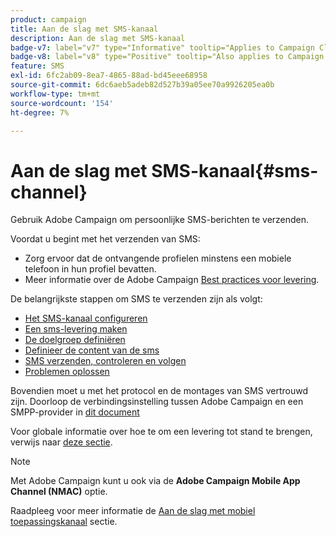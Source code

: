 ```yaml
---
product: campaign
title: Aan de slag met SMS-kanaal
description: Aan de slag met SMS-kanaal
badge-v7: label="v7" type="Informative" tooltip="Applies to Campaign Classic v7"
badge-v8: label="v8" type="Positive" tooltip="Also applies to Campaign v8"
feature: SMS
exl-id: 6fc2ab09-8ea7-4865-88ad-bd45eee68958
source-git-commit: 6dc6aeb5adeb82d527b39a05ee70a9926205ea0b
workflow-type: tm+mt
source-wordcount: '154'
ht-degree: 7%

---
```


# Aan de slag met SMS-kanaal{#sms-channel}




Gebruik Adobe Campaign om persoonlijke SMS-berichten te verzenden.

Voordat u begint met het verzenden van SMS:

* Zorg ervoor dat de ontvangende profielen minstens een mobiele telefoon in hun profiel bevatten.
* Meer informatie over de Adobe Campaign [Best practices voor levering](delivery-best-practices.md).

De belangrijkste stappen om SMS te verzenden zijn als volgt:

* [Het SMS-kanaal configureren](sms-set-up.md)
* [Een sms-levering maken](sms-create.md)
* [De doelgroep definiëren](sms-create.md#selecting-the-target-population)
* [Definieer de content van de sms](sms-create.md#defining-the-sms-content)
* [SMS verzenden, controleren en volgen](sms-send.md)
* [Problemen oplossen](troubleshooting-sms.md)

Bovendien moet u met het protocol en de montages van SMS vertrouwd zijn. Doorloop de verbindingsinstelling tussen Adobe Campaign en een SMPP-provider in [dit document](sms-protocol.md)

Voor globale informatie over hoe te om een levering tot stand te brengen, verwijs naar [deze sectie](steps-about-delivery-creation-steps.md).

>[!NOTE]
>
>Met Adobe Campaign kunt u ook via de **Adobe Campaign Mobile App Channel (NMAC)** optie.
> 
>Raadpleeg voor meer informatie de [Aan de slag met mobiel toepassingskanaal](about-mobile-app-channel.md) sectie.
